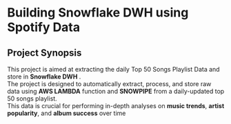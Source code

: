 # Building Snowflake DWH using Spotify Data

## Project Synopsis
This project is aimed at extracting the daily Top 50 Songs Playlist Data and store in **Snowflake DWH** .<br> The project is designed to automatically extract, process, and store raw data using **AWS LAMBDA** function and **SNOWPIPE** from a daily-updated top 50 songs playlist.<br> This data is crucial for performing in-depth analyses on **music trends**, **artist popularity**, and **album success** over time

